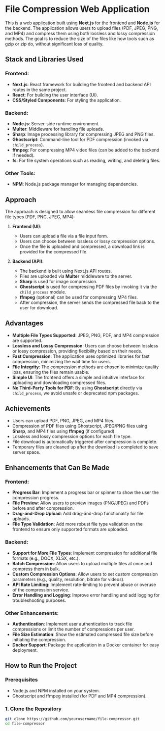 # File Compression Web Application

This is a web application built using **Next.js** for the frontend and **Node.js** for the backend. The application allows users to upload files (PDF, JPEG, PNG, and MP4) and compress them using both lossless and lossy compression methods. The goal is to reduce the size of the files like how tools such as gzip or zip do, without significant loss of quality.

## Stack and Libraries Used

### Frontend:
- **Next.js**: React framework for building the frontend and backend API routes in the same project.
- **React**: For building the user interface (UI).
- **CSS/Styled Components**: For styling the application.

### Backend:
- **Node.js**: Server-side runtime environment.
- **Multer**: Middleware for handling file uploads.
- **Sharp**: Image processing library for compressing JPEG and PNG files.
- **Ghostscript**: Command-line tool for PDF compression (invoked via `child_process`).
- **ffmpeg**: For compressing MP4 video files (can be added to the backend if needed).
- **fs**: For file system operations such as reading, writing, and deleting files.

### Other Tools:
- **NPM**: Node.js package manager for managing dependencies.

## Approach

The approach is designed to allow seamless file compression for different file types (PDF, PNG, JPEG, MP4):

1. **Frontend (UI)**:
   - Users can upload a file via a file input form.
   - Users can choose between lossless or lossy compression options.
   - Once the file is uploaded and compressed, a download link is provided for the compressed file.

2. **Backend (API)**:
   - The backend is built using Next.js API routes.
   - Files are uploaded via **Multer** middleware to the server.
   - **Sharp** is used for image compression.
   - **Ghostscript** is used for compressing PDF files by invoking it via the `child_process` module.
   - **ffmpeg** (optional) can be used for compressing MP4 files.
   - After compression, the server sends the compressed file back to the user for download.

## Advantages
- **Multiple File Types Supported**: JPEG, PNG, PDF, and MP4 compression are supported.
- **Lossless and Lossy Compression**: Users can choose between lossless or lossy compression, providing flexibility based on their needs.
- **Fast Compression**: The application uses optimized libraries for fast compression, minimizing the wait time for users.
- **File Integrity**: The compression methods are chosen to minimize quality loss, ensuring the files remain usable.
- **Simple UI**: The frontend offers a simple and intuitive interface for uploading and downloading compressed files.
- **No Third-Party Tools for PDF**: By using **Ghostscript** directly via `child_process`, we avoid unsafe or deprecated npm packages.

## Achievements
- Users can upload PDF, PNG, JPEG, and MP4 files.
- Compression of PDF files using Ghostscript, JPEG/PNG files using **Sharp**, and MP4 files using **ffmpeg** (if configured).
- Lossless and lossy compression options for each file type.
- File download is automatically triggered after compression is complete.
- Temporary files are cleaned up after the download is completed to save server space.

## Enhancements that Can Be Made

### Frontend:
- **Progress Bar**: Implement a progress bar or spinner to show the user the compression progress.
- **File Preview**: Allow users to preview images (PNG/JPEG) and PDFs before and after compression.
- **Drag-and-Drop Upload**: Add drag-and-drop functionality for file uploads.
- **File Type Validation**: Add more robust file type validation on the frontend to ensure only supported formats are uploaded.

### Backend:
- **Support for More File Types**: Implement compression for additional file formats (e.g., DOCX, XLSX, etc.).
- **Batch Compression**: Allow users to upload multiple files at once and compress them in bulk.
- **Custom Compression Options**: Allow users to set custom compression parameters (e.g., quality, resolution, bitrate for videos).
- **API Rate Limiting**: Implement rate-limiting to prevent abuse or overuse of the compression service.
- **Error Handling and Logging**: Improve error handling and add logging for troubleshooting purposes.

### Other Enhancements:
- **Authentication**: Implement user authentication to track file compressions or limit the number of compressions per user.
- **File Size Estimation**: Show the estimated compressed file size before initiating the compression.
- **Docker Support**: Package the application in a Docker container for easy deployment.

## How to Run the Project

### Prerequisites
- Node.js and NPM installed on your system.
- Ghostscript and ffmpeg installed (for PDF and MP4 compression).

### 1. Clone the Repository
```bash
git clone https://github.com/yourusername/file-compressor.git
cd file-compressor
